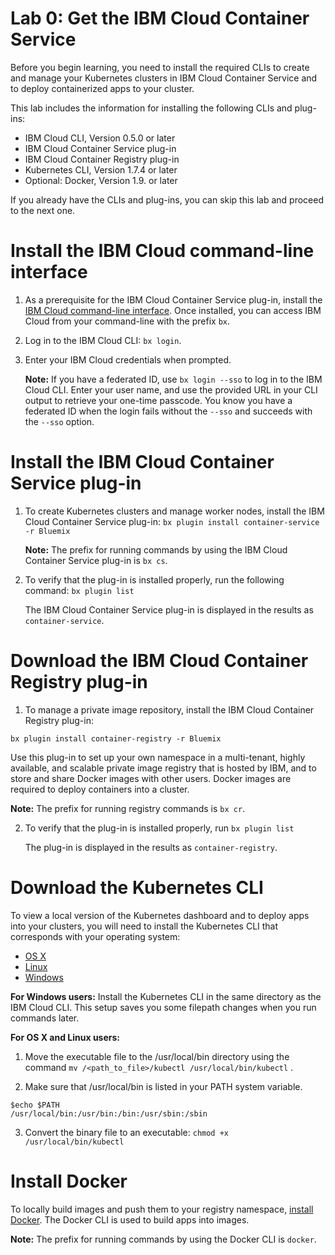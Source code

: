 # Lab 0: Get the IBM Cloud Container Service


Before you begin learning, you need to install the required CLIs to create and manage your Kubernetes clusters in IBM Cloud Container Service and to deploy containerized apps to your cluster.

This lab includes the information for installing the following CLIs and plug-ins:

* IBM Cloud CLI, Version 0.5.0 or later
* IBM Cloud Container Service plug-in
* IBM Cloud Container Registry plug-in
* Kubernetes CLI, Version 1.7.4 or later
* Optional: Docker, Version 1.9. or later

If you already have the CLIs and plug-ins, you can skip this lab and proceed to the next one.

# Install the IBM Cloud command-line interface

1. As a prerequisite for the IBM Cloud Container Service plug-in, install the [IBM Cloud command-line interface](https://clis.ng.bluemix.net/ui/home.html). Once installed, you can access IBM Cloud from your command-line with the prefix `bx`.
2. Log in to the IBM Cloud CLI: `bx login`. 
3. Enter your IBM Cloud credentials when prompted.

   **Note:** If you have a federated ID, use `bx login --sso` to log in to the IBM Cloud CLI. Enter your user name, and use the provided URL in your CLI output to retrieve your one-time passcode. You know you have a federated ID when the login fails without the `--sso` and succeeds with the `--sso` option.

# Install the IBM Cloud Container Service plug-in

1. To create Kubernetes clusters and manage worker nodes, install the IBM Cloud Container Service plug-in:
   ```bx plugin install container-service -r Bluemix```
   
   **Note:** The prefix for running commands by using the IBM Cloud Container Service plug-in is `bx cs`.

2. To verify that the plug-in is installed properly, run the following command:
```bx plugin list```

   The IBM Cloud Container Service plug-in is displayed in the results as `container-service`.

# Download the IBM Cloud Container Registry plug-in

1. To manage a private image repository, install the IBM Cloud Container Registry plug-in:
```
bx plugin install container-registry -r Bluemix
```
   
   Use this plug-in to set up your own namespace in a multi-tenant, highly available, and scalable private image registry that is hosted by IBM, and to store and share Docker images with other users. Docker images are required to deploy containers into a cluster. 
   
   **Note:** The prefix for running registry commands is `bx cr`.

2. To verify that the plug-in is installed properly, run `bx plugin list`

   The plug-in is displayed in the results as `container-registry`.

# Download the Kubernetes CLI

To view a local version of the Kubernetes dashboard and to deploy apps into your clusters, you will need to install the Kubernetes CLI that corresponds with your operating system:

* [OS X](https://storage.googleapis.com/kubernetes-release/release/v1.7.4/bin/darwin/amd64/kubectl)
* [Linux](https://storage.googleapis.com/kubernetes-release/release/v1.7.4/bin/linux/amd64/kubectl)
* [Windows](https://storage.googleapis.com/kubernetes-release/release/v1.7.4/bin/windows/amd64/kubectl.exe)

**For Windows users:** Install the Kubernetes CLI in the same directory as the IBM Cloud CLI. This setup saves you some filepath changes when you run commands later.

**For OS X and Linux users:**

1. Move the executable file to the /usr/local/bin directory using the command `mv /<path_to_file>/kubectl /usr/local/bin/kubectl` .

2. Make sure that /usr/local/bin is listed in your PATH system variable.
```
$echo $PATH
/usr/local/bin:/usr/bin:/bin:/usr/sbin:/sbin
```

3. Convert the binary file to an executable: `chmod +x /usr/local/bin/kubectl`

# Install Docker
To locally build images and push them to your registry namespace, [install Docker](https://www.docker.com/community-edition#/download). The Docker CLI is used to build apps into images. 

**Note:** The prefix for running commands by using the Docker CLI is `docker`.
